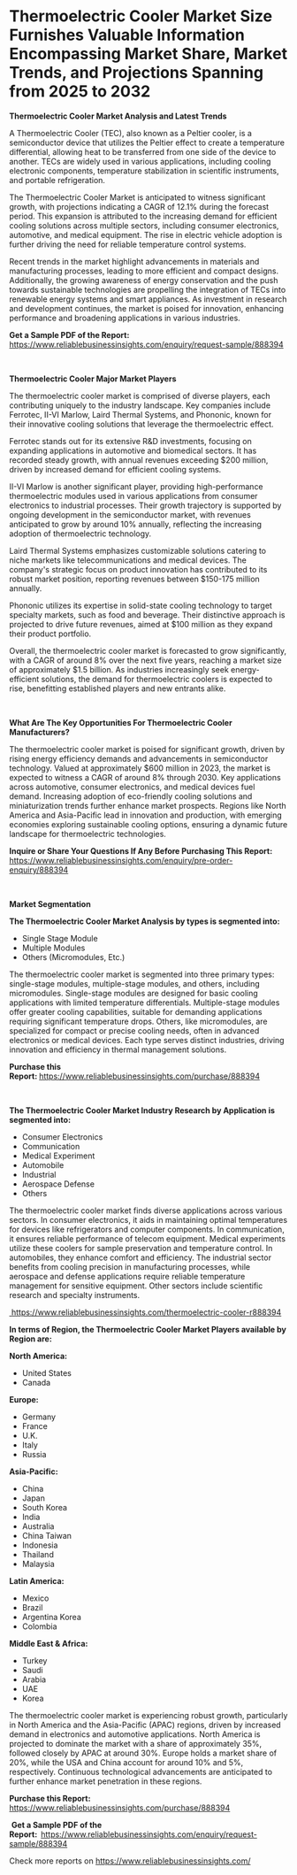 <p><h1>Thermoelectric Cooler Market Size Furnishes Valuable Information Encompassing Market Share, Market Trends, and Projections Spanning from 2025 to 2032</h1></p><p><strong>Thermoelectric Cooler Market Analysis and Latest Trends</strong></p>
<p><p>A Thermoelectric Cooler (TEC), also known as a Peltier cooler, is a semiconductor device that utilizes the Peltier effect to create a temperature differential, allowing heat to be transferred from one side of the device to another. TECs are widely used in various applications, including cooling electronic components, temperature stabilization in scientific instruments, and portable refrigeration.</p><p>The Thermoelectric Cooler Market is anticipated to witness significant growth, with projections indicating a CAGR of 12.1% during the forecast period. This expansion is attributed to the increasing demand for efficient cooling solutions across multiple sectors, including consumer electronics, automotive, and medical equipment. The rise in electric vehicle adoption is further driving the need for reliable temperature control systems.</p><p>Recent trends in the market highlight advancements in materials and manufacturing processes, leading to more efficient and compact designs. Additionally, the growing awareness of energy conservation and the push towards sustainable technologies are propelling the integration of TECs into renewable energy systems and smart appliances. As investment in research and development continues, the market is poised for innovation, enhancing performance and broadening applications in various industries.</p></p>
<p><strong>Get a Sample PDF of the Report:&nbsp;</strong> <a href="https://www.reliablebusinessinsights.com/enquiry/request-sample/888394?utm_campaign=2533&utm_medium=2&utm_source=Github&utm_content=ia&utm_term=20022025&utm_id=thermoelectric-cooler">https://www.reliablebusinessinsights.com/enquiry/request-sample/888394</a></p>
<p>&nbsp;</p>
<p><strong>Thermoelectric Cooler Major Market Players</strong></p>
<p><p>The thermoelectric cooler market is comprised of diverse players, each contributing uniquely to the industry landscape. Key companies include Ferrotec, II-VI Marlow, Laird Thermal Systems, and Phononic, known for their innovative cooling solutions that leverage the thermoelectric effect.</p><p>Ferrotec stands out for its extensive R&D investments, focusing on expanding applications in automotive and biomedical sectors. It has recorded steady growth, with annual revenues exceeding $200 million, driven by increased demand for efficient cooling systems.</p><p>II-VI Marlow is another significant player, providing high-performance thermoelectric modules used in various applications from consumer electronics to industrial processes. Their growth trajectory is supported by ongoing development in the semiconductor market, with revenues anticipated to grow by around 10% annually, reflecting the increasing adoption of thermoelectric technology.</p><p>Laird Thermal Systems emphasizes customizable solutions catering to niche markets like telecommunications and medical devices. The company's strategic focus on product innovation has contributed to its robust market position, reporting revenues between $150-175 million annually.</p><p>Phononic utilizes its expertise in solid-state cooling technology to target specialty markets, such as food and beverage. Their distinctive approach is projected to drive future revenues, aimed at $100 million as they expand their product portfolio.</p><p>Overall, the thermoelectric cooler market is forecasted to grow significantly, with a CAGR of around 8% over the next five years, reaching a market size of approximately $1.5 billion. As industries increasingly seek energy-efficient solutions, the demand for thermoelectric coolers is expected to rise, benefitting established players and new entrants alike.</p></p>
<p>&nbsp;</p>
<p><strong>What Are The Key Opportunities For Thermoelectric Cooler Manufacturers?</strong></p>
<p><p>The thermoelectric cooler market is poised for significant growth, driven by rising energy efficiency demands and advancements in semiconductor technology. Valued at approximately $600 million in 2023, the market is expected to witness a CAGR of around 8% through 2030. Key applications across automotive, consumer electronics, and medical devices fuel demand. Increasing adoption of eco-friendly cooling solutions and miniaturization trends further enhance market prospects. Regions like North America and Asia-Pacific lead in innovation and production, with emerging economies exploring sustainable cooling options, ensuring a dynamic future landscape for thermoelectric technologies.</p></p>
<p><strong>Inquire or Share Your Questions If Any Before Purchasing This Report:</strong> <a href="https://www.reliablebusinessinsights.com/enquiry/pre-order-enquiry/888394?utm_campaign=2533&utm_medium=2&utm_source=Github&utm_content=ia&utm_term=20022025&utm_id=thermoelectric-cooler">https://www.reliablebusinessinsights.com/enquiry/pre-order-enquiry/888394</a></p>
<p>&nbsp;</p>
<p><strong>Market Segmentation</strong></p>
<p><strong>The Thermoelectric Cooler Market Analysis by types is segmented into:</strong></p>
<p><ul><li>Single Stage Module</li><li>Multiple Modules</li><li>Others (Micromodules, Etc.)</li></ul></p>
<p><p>The thermoelectric cooler market is segmented into three primary types: single-stage modules, multiple-stage modules, and others, including micromodules. Single-stage modules are designed for basic cooling applications with limited temperature differentials. Multiple-stage modules offer greater cooling capabilities, suitable for demanding applications requiring significant temperature drops. Others, like micromodules, are specialized for compact or precise cooling needs, often in advanced electronics or medical devices. Each type serves distinct industries, driving innovation and efficiency in thermal management solutions.</p></p>
<p><strong>Purchase this Report:&nbsp;</strong><a href="https://www.reliablebusinessinsights.com/purchase/888394?utm_campaign=2533&utm_medium=2&utm_source=Github&utm_content=ia&utm_term=20022025&utm_id=thermoelectric-cooler">https://www.reliablebusinessinsights.com/purchase/888394</a></p>
<p>&nbsp;</p>
<p><strong>The Thermoelectric Cooler Market Industry Research by Application is segmented into:</strong></p>
<p><ul><li>Consumer Electronics</li><li>Communication</li><li>Medical Experiment</li><li>Automobile</li><li>Industrial</li><li>Aerospace Defense</li><li>Others</li></ul></p>
<p><p>The thermoelectric cooler market finds diverse applications across various sectors. In consumer electronics, it aids in maintaining optimal temperatures for devices like refrigerators and computer components. In communication, it ensures reliable performance of telecom equipment. Medical experiments utilize these coolers for sample preservation and temperature control. In automobiles, they enhance comfort and efficiency. The industrial sector benefits from cooling precision in manufacturing processes, while aerospace and defense applications require reliable temperature management for sensitive equipment. Other sectors include scientific research and specialty instruments.</p></p>
<p><a href="https://www.reliablebusinessinsights.com/thermoelectric-cooler-r888394?utm_campaign=2533&utm_medium=2&utm_source=Github&utm_content=ia&utm_term=20022025&utm_id=thermoelectric-cooler">&nbsp;https://www.reliablebusinessinsights.com/thermoelectric-cooler-r888394</a></p>
<p><strong>In terms of Region, the Thermoelectric Cooler Market Players available by Region are:</strong></p>
<p>
    <p> <strong> North America: </strong>
        <ul>
            <li>United States</li>
            <li>Canada</li>
        </ul>
        </p> 
    <p> <strong> Europe: </strong>
        <ul>
            <li>Germany</li>
            <li>France</li>
            <li>U.K.</li>
            <li>Italy</li>
            <li>Russia</li>
        </ul>
        </p> 
    <p> <strong> Asia-Pacific: </strong>
        <ul>
            <li>China</li>
            <li>Japan</li>
            <li>South Korea</li>
            <li>India</li>
            <li>Australia</li>
            <li>China Taiwan</li>
            <li>Indonesia</li>
            <li>Thailand</li>
            <li>Malaysia</li>
        </ul>
        </p> 
    <p> <strong> Latin America: </strong>
        <ul>
            <li>Mexico</li>
            <li>Brazil</li>
            <li>Argentina Korea</li>
            <li>Colombia</li>
        </ul>
        </p> 
    <p> <strong> Middle East & Africa: </strong>
        <ul>
            <li>Turkey</li>
            <li>Saudi</li>
            <li>Arabia</li>
            <li>UAE</li>
            <li>Korea</li>
        </ul>
    </p>
    </p>
<p><p>The thermoelectric cooler market is experiencing robust growth, particularly in North America and the Asia-Pacific (APAC) regions, driven by increased demand in electronics and automotive applications. North America is projected to dominate the market with a share of approximately 35%, followed closely by APAC at around 30%. Europe holds a market share of 20%, while the USA and China account for around 10% and 5%, respectively. Continuous technological advancements are anticipated to further enhance market penetration in these regions.</p></p>
<p><strong>Purchase this Report: </strong><a href="https://www.reliablebusinessinsights.com/purchase/888394?utm_campaign=2533&utm_medium=2&utm_source=Github&utm_content=ia&utm_term=20022025&utm_id=thermoelectric-cooler">https://www.reliablebusinessinsights.com/purchase/888394</a></p>
<p>&nbsp;<strong>Get a Sample PDF of the Report:&nbsp;&nbsp;</strong><a href="https://www.reliablebusinessinsights.com/enquiry/request-sample/888394?utm_campaign=2533&utm_medium=2&utm_source=Github&utm_content=ia&utm_term=20022025&utm_id=thermoelectric-cooler">https://www.reliablebusinessinsights.com/enquiry/request-sample/888394</a></p>
<p><strong></strong></p>
<p>Check more reports on <a href="https://www.reliablebusinessinsights.com/?utm_campaign=2533&utm_medium=2&utm_source=Github&utm_content=ia&utm_term=20022025&utm_id=thermoelectric-cooler">https://www.reliablebusinessinsights.com/</a></p>